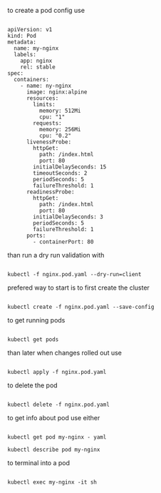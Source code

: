 to create a pod config use 

```

apiVersion: v1
kind: Pod
metadata:
  name: my-nginx
  labels:
    app: nginx
    rel: stable
spec:
  containers:
    - name: ny-nginx
      image: nginx:alpine
      resources:
        limits:
          memory: 512Mi
          cpu: "1"
        requests:
          memory: 256Mi
          cpu: "0.2"
      livenessProbe:
        httpGet:
          path: /index.html
          port: 80
        initialDelaySeconds: 15
        timeoutSeconds: 2
        periodSeconds: 5
        failureThreshold: 1
      readinessProbe:
        httpGet:
          path: /index.html
          port: 80
        initialDelaySeconds: 3
        periodSeconds: 5
        failureThreshold: 1
      ports:
        - containerPort: 80

```

than run a dry run validation with 

```

kubectl -f nginx.pod.yaml --dry-run=client

```

prefered way to start is to first create the cluster

```

kubectl create -f nginx.pod.yaml --save-config

```

to get running pods 

```

kubectl get pods

```

than later when changes rolled out use

```

kubectl apply -f nginx.pod.yaml

```

to delete the pod

```

kubectl delete -f nginx.pod.yaml

```

to get info about pod use either

```

kubectl get pod my-nginx - yaml

kubectl describe pod my-nginx

```

to terminal into a pod

```

kubectl exec my-nginx -it sh

```
